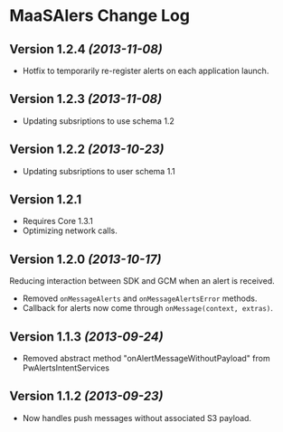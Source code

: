 MaaSAlers Change Log
==========
Version 1.2.4 *(2013-11-08)*
----------------------------
 * Hotfix to temporarily re-register alerts on each application launch.

Version 1.2.3 *(2013-11-08)*
----------------------------
 * Updating subsriptions to use schema 1.2
 
Version 1.2.2 *(2013-10-23)*
----------------------------
 * Updating subsriptions to user schema 1.1
 
Version 1.2.1
----------------------------
 * Requires Core 1.3.1
 * Optimizing network calls.

Version 1.2.0 *(2013-10-17)*
----------------------------
Reducing interaction between SDK and GCM when an alert is received.
 * Removed `onMessageAlerts` and `onMessageAlertsError` methods.
 * Callback for alerts now come through `onMessage(context, extras)`.

Version 1.1.3 *(2013-09-24)*
----------------------------
 * Removed abstract method "onAlertMessageWithoutPayload" from PwAlertsIntentServices
 
Version 1.1.2 *(2013-09-23)*
----------------------------
 * Now handles push messages without associated S3 payload.
